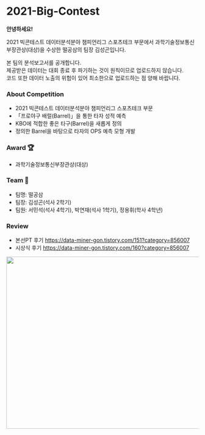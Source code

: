 # 2021-Big-Contest
**안녕하세요!**      

2021 빅콘테스트 데이터분석분야 챔피언리그 스포츠테크 부문에서 과학기술정보통신부장관상(대상)을 수상한 떨공삼의 팀장 김성곤입니다.  

본 팀의 분석보고서를 공개합니다.   
제공받은 데이터는 대회 종료 후 파기하는 것이 원칙이므로 업로드하지 않습니다.   
코드 또한 데이터 노출의 위험이 있어 최소한으로 업로드하는 점 양해 바랍니다.

### About Competition
* 2021 빅콘테스트 데이터분석분야 챔피언리그 스포츠테크 부문
* 「프로야구 배럴(Barrel)」을 통한 타자 성적 예측
* KBO에 적합한 좋은 타구(Barrel)을 새롭게 정의
* 정의한 Barrel을 바탕으로 타자의 OPS 예측 모형 개발

### Award 🏆
* 과학기술정보통신부장관상(대상)

### Team 🤝
* 팀명: 떨공삼
* 팀장: 김성곤(석사 2학기)
* 팀원: 서민석(석사 4학기), 박연재(석사 1학기), 정용휘(학사 4학년)

### Review
* 본선PT 후기 https://data-miner-gon.tistory.com/151?category=856007
* 시상식 후기 https://data-miner-gon.tistory.com/160?category=856007   

   
<p align="center"><img src="https://user-images.githubusercontent.com/75540155/149508594-27f795bc-1670-4271-b3f3-0d4bb2993eb5.png" width="800" height="450"/></p>
